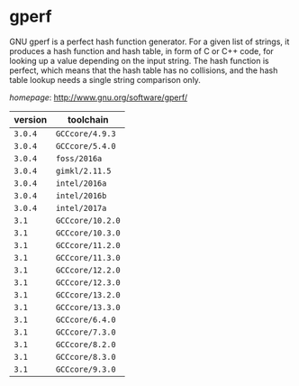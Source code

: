 # gperf

GNU gperf is a perfect hash function generator. For a given list of strings, it produces a hash  function and hash table, in form of C or C++ code, for looking up a value depending on the input string. The hash  function is perfect, which means that the hash table has no collisions, and the hash table lookup needs a single  string comparison only.

*homepage*: <http://www.gnu.org/software/gperf/>

version | toolchain
--------|----------
``3.0.4`` | ``GCCcore/4.9.3``
``3.0.4`` | ``GCCcore/5.4.0``
``3.0.4`` | ``foss/2016a``
``3.0.4`` | ``gimkl/2.11.5``
``3.0.4`` | ``intel/2016a``
``3.0.4`` | ``intel/2016b``
``3.0.4`` | ``intel/2017a``
``3.1`` | ``GCCcore/10.2.0``
``3.1`` | ``GCCcore/10.3.0``
``3.1`` | ``GCCcore/11.2.0``
``3.1`` | ``GCCcore/11.3.0``
``3.1`` | ``GCCcore/12.2.0``
``3.1`` | ``GCCcore/12.3.0``
``3.1`` | ``GCCcore/13.2.0``
``3.1`` | ``GCCcore/13.3.0``
``3.1`` | ``GCCcore/6.4.0``
``3.1`` | ``GCCcore/7.3.0``
``3.1`` | ``GCCcore/8.2.0``
``3.1`` | ``GCCcore/8.3.0``
``3.1`` | ``GCCcore/9.3.0``

